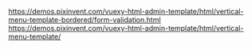 https://demos.pixinvent.com/vuexy-html-admin-template/html/vertical-menu-template-bordered/form-validation.html
https://demos.pixinvent.com/vuexy-html-admin-template/html/vertical-menu-template/
